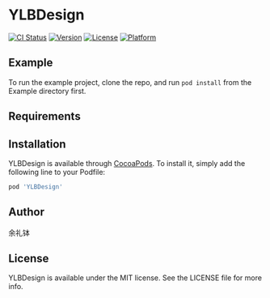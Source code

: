 # YLBDesign

[![CI Status](https://img.shields.io/travis/余礼钵/YLBDesign.svg?style=flat)](https://travis-ci.org/余礼钵/YLBDesign)
[![Version](https://img.shields.io/cocoapods/v/YLBDesign.svg?style=flat)](https://cocoapods.org/pods/YLBDesign)
[![License](https://img.shields.io/cocoapods/l/YLBDesign.svg?style=flat)](https://cocoapods.org/pods/YLBDesign)
[![Platform](https://img.shields.io/cocoapods/p/YLBDesign.svg?style=flat)](https://cocoapods.org/pods/YLBDesign)

## Example

To run the example project, clone the repo, and run `pod install` from the Example directory first.

## Requirements

## Installation

YLBDesign is available through [CocoaPods](https://cocoapods.org). To install
it, simply add the following line to your Podfile:

```ruby
pod 'YLBDesign'
```

## Author

余礼钵

## License

YLBDesign is available under the MIT license. See the LICENSE file for more info.

